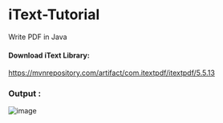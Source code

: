 # iText-Tutorial
Write PDF in Java

#### Download iText Library:
https://mvnrepository.com/artifact/com.itextpdf/itextpdf/5.5.13

### Output :

![image](https://user-images.githubusercontent.com/35020560/56062322-9b5d5a80-5d89-11e9-925b-4e16398158b5.png)

